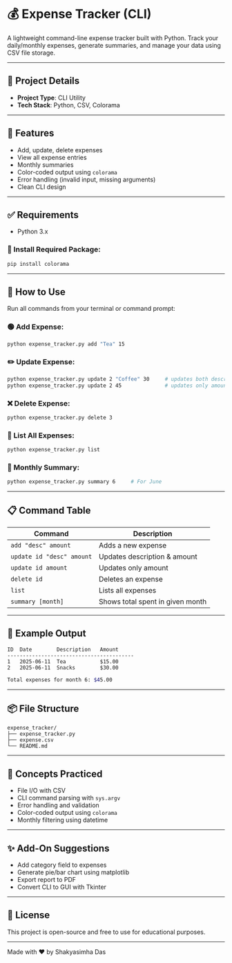 
# 💰 Expense Tracker (CLI)

A lightweight command-line expense tracker built with Python. Track your daily/monthly expenses, generate summaries, and manage your data using CSV file storage.

---

## 📌 Project Details

- **Project Type**: CLI Utility
- **Tech Stack**: Python, CSV, Colorama

---

## 🎯 Features

- Add, update, delete expenses
- View all expense entries
- Monthly summaries
- Color-coded output using `colorama`
- Error handling (invalid input, missing arguments)
- Clean CLI design

---

## ✅ Requirements

- Python 3.x

### 🔧 Install Required Package:
```bash
pip install colorama
```

---

## 🚀 How to Use

Run all commands from your terminal or command prompt:

### 🟢 Add Expense:
```bash
python expense_tracker.py add "Tea" 15
```

### ✏️ Update Expense:
```bash
python expense_tracker.py update 2 "Coffee" 30     # updates both description and amount
python expense_tracker.py update 2 45              # updates only amount
```

### ❌ Delete Expense:
```bash
python expense_tracker.py delete 3
```

### 📄 List All Expenses:
```bash
python expense_tracker.py list
```

### 📆 Monthly Summary:
```bash
python expense_tracker.py summary 6     # For June
```

---

## 📋 Command Table

| Command                          | Description                             |
|----------------------------------|-----------------------------------------|
| `add "desc" amount`              | Adds a new expense                      |
| `update id "desc" amount`        | Updates description & amount            |
| `update id amount`               | Updates only amount                     |
| `delete id`                      | Deletes an expense                      |
| `list`                           | Lists all expenses                      |
| `summary [month]`                | Shows total spent in given month        |

---

## 🧾 Example Output
```
ID  Date        Description   Amount
-----------------------------------------
1   2025-06-11  Tea           $15.00
2   2025-06-11  Snacks        $30.00
```

```bash
Total expenses for month 6: $45.00
```

---

## 📦 File Structure
```
expense_tracker/
├── expense_tracker.py
├── expense.csv
└── README.md
```

---

## 🧠 Concepts Practiced
- File I/O with CSV
- CLI command parsing with `sys.argv`
- Error handling and validation
- Color-coded output using `colorama`
- Monthly filtering using datetime

---

## ✨ Add-On Suggestions
- Add category field to expenses
- Generate pie/bar chart using matplotlib
- Export report to PDF
- Convert CLI to GUI with Tkinter

---

## 📃 License
This project is open-source and free to use for educational purposes.

---

Made with ❤️ by Shakyasimha Das
